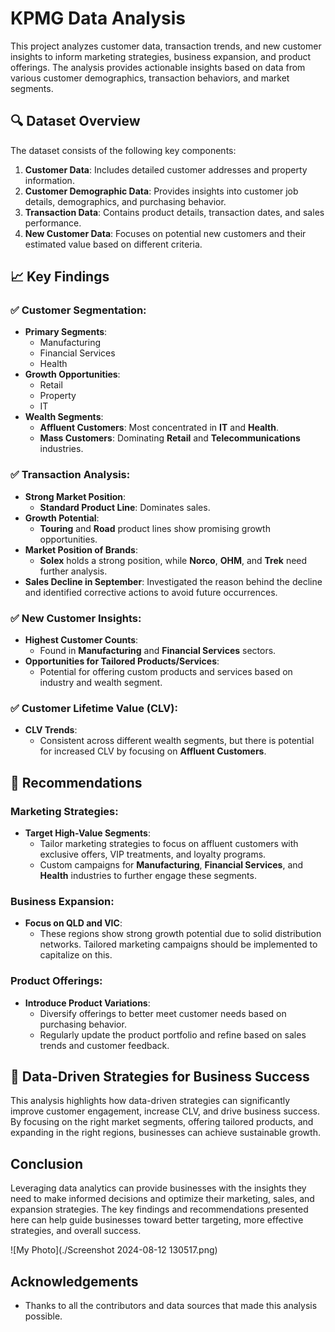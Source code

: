 # KPMG Data Analysis

This project analyzes customer data, transaction trends, and new customer insights to inform marketing strategies, business expansion, and product offerings. The analysis provides actionable insights based on data from various customer demographics, transaction behaviors, and market segments.

## 🔍 Dataset Overview

The dataset consists of the following key components:

1. **Customer Data**: Includes detailed customer addresses and property information.
2. **Customer Demographic Data**: Provides insights into customer job details, demographics, and purchasing behavior.
3. **Transaction Data**: Contains product details, transaction dates, and sales performance.
4. **New Customer Data**: Focuses on potential new customers and their estimated value based on different criteria.

## 📈 Key Findings

### ✅ Customer Segmentation:
- **Primary Segments**: 
  - Manufacturing
  - Financial Services
  - Health
- **Growth Opportunities**:
  - Retail
  - Property
  - IT
- **Wealth Segments**:
  - **Affluent Customers**: Most concentrated in **IT** and **Health**.
  - **Mass Customers**: Dominating **Retail** and **Telecommunications** industries.

### ✅ Transaction Analysis:
- **Strong Market Position**:
  - **Standard Product Line**: Dominates sales.
- **Growth Potential**:
  - **Touring** and **Road** product lines show promising growth opportunities.
- **Market Position of Brands**:
  - **Solex** holds a strong position, while **Norco**, **OHM**, and **Trek** need further analysis.
- **Sales Decline in September**: Investigated the reason behind the decline and identified corrective actions to avoid future occurrences.

### ✅ New Customer Insights:
- **Highest Customer Counts**: 
  - Found in **Manufacturing** and **Financial Services** sectors.
- **Opportunities for Tailored Products/Services**: 
  - Potential for offering custom products and services based on industry and wealth segment.

### ✅ Customer Lifetime Value (CLV):
- **CLV Trends**: 
  - Consistent across different wealth segments, but there is potential for increased CLV by focusing on **Affluent Customers**.

## 📝 Recommendations

### Marketing Strategies:
- **Target High-Value Segments**:
  - Tailor marketing strategies to focus on affluent customers with exclusive offers, VIP treatments, and loyalty programs.
  - Custom campaigns for **Manufacturing**, **Financial Services**, and **Health** industries to further engage these segments.

### Business Expansion:
- **Focus on QLD and VIC**:
  - These regions show strong growth potential due to solid distribution networks. Tailored marketing campaigns should be implemented to capitalize on this.
  
### Product Offerings:
- **Introduce Product Variations**: 
  - Diversify offerings to better meet customer needs based on purchasing behavior.
  - Regularly update the product portfolio and refine based on sales trends and customer feedback.
  
## 🚀 Data-Driven Strategies for Business Success

This analysis highlights how data-driven strategies can significantly improve customer engagement, increase CLV, and drive business success. By focusing on the right market segments, offering tailored products, and expanding in the right regions, businesses can achieve sustainable growth.

## Conclusion

Leveraging data analytics can provide businesses with the insights they need to make informed decisions and optimize their marketing, sales, and expansion strategies. The key findings and recommendations presented here can help guide businesses toward better targeting, more effective strategies, and overall success.

![My Photo](./Screenshot 2024-08-12 130517.png)

## Acknowledgements
- Thanks to all the contributors and data sources that made this analysis possible.
